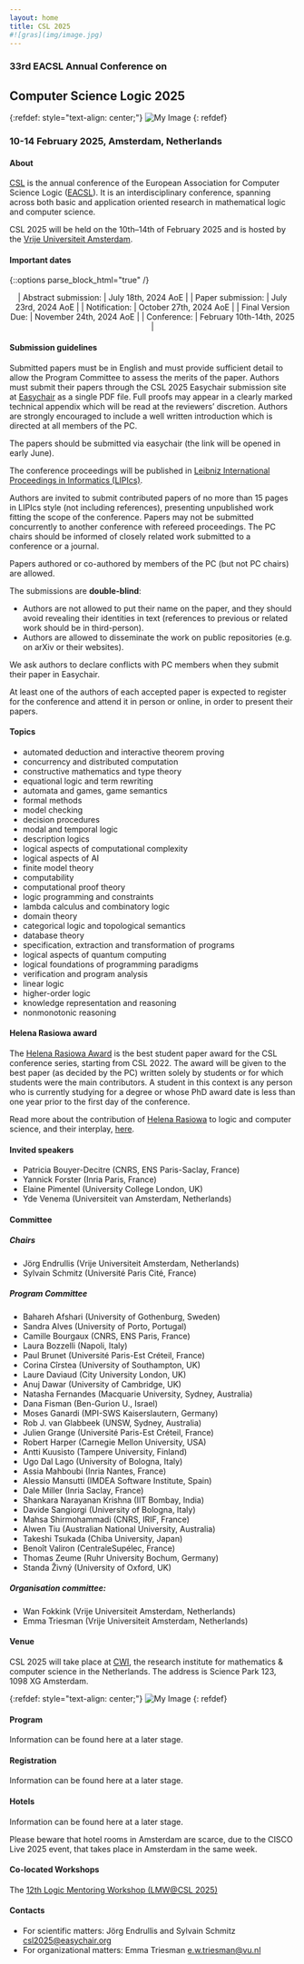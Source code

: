 ```yaml
---
layout: home
title: CSL 2025
#![gras](img/image.jpg)
---
```


### 33rd EACSL Annual Conference on

## Computer Science Logic 2025

{:refdef: style="text-align: center;"}
![My Image](/assets/images/amsterdam12.jpg)
{: refdef}

### 10-14 February 2025, Amsterdam, Netherlands

#### About

[CSL](https://www.eacsl.org/csl-conferences/) is the annual conference of the European Association for Computer Science Logic ([EACSL](https://www.eacsl.org/)).
It is an interdisciplinary conference, spanning across both basic and application oriented research in mathematical logic and computer science.

CSL 2025 will be held on the 10th–14th of February 2025 and is hosted by the [Vrije Universiteit Amsterdam](https://vu.nl/en).

#### Important dates

{::options parse_block_html="true" /}
<div align="center">

| Abstract submission: | July 18th, 2024 AoE |
| Paper submission: | July 23rd, 2024 AoE |
| Notification: | October 27th, 2024 AoE |
| Final Version Due: | November 24th, 2024 AoE |
| Conference: | February 10th-14th, 2025 |

</div>

#### Submission guidelines

Submitted papers must be in English and must provide sufficient detail to allow the Program Committee to assess the merits of the paper.
Authors must submit their papers through the CSL 2025 Easychair submission site at [Easychair](https://easychair.org/my/conference?conf=csl2025) as a single PDF file.
Full proofs may appear in a clearly marked technical appendix which will be read at the reviewers’ discretion.
Authors are strongly encouraged to include a well written introduction which is directed at all members of the PC.

The papers should be submitted via easychair (the link will be opened in early June).

The conference proceedings will be published in [Leibniz International Proceedings in Informatics (LIPIcs)](https://submission.dagstuhl.de/documentation/authors).

Authors are invited to submit contributed papers of no more than 15 pages in LIPIcs style (not including references), presenting unpublished work fitting the scope of the conference.
Papers may not be submitted concurrently to another conference with refereed proceedings. The PC chairs should be informed of closely related work submitted to a conference or a journal.

Papers authored or co-authored by members of the PC (but not PC chairs) are allowed.

The submissions are **double-blind**:

- Authors are not allowed to put their name on the paper, and they should avoid revealing their identities in text (references to previous or related work should be in third-person).
- Authors are allowed to disseminate the work on public repositories (e.g. on arXiv or their websites).

We ask authors to declare conflicts with PC members when they submit their paper in Easychair.

At least one of the authors of each accepted paper is expected to register for the conference and attend it in person or online, in order to present their papers.

#### Topics

- automated deduction and interactive theorem proving
- concurrency and distributed computation
- constructive mathematics and type theory
- equational logic and term rewriting
- automata and games, game semantics
- formal methods
- model checking
- decision procedures
- modal and temporal logic
- description logics
- logical aspects of computational complexity
- logical aspects of AI
- finite model theory
- computability
- computational proof theory
- logic programming and constraints
- lambda calculus and combinatory logic
- domain theory
- categorical logic and topological semantics
- database theory
- specification, extraction and transformation of programs
- logical aspects of quantum computing
- logical foundations of programming paradigms
- verification and program analysis
- linear logic
- higher-order logic
- knowledge representation and reasoning
- nonmonotonic reasoning

#### Helena Rasiowa award

The [Helena Rasiowa Award](https://www.eacsl.org/helena-rasiowa-award-2/) is the best student paper award for the CSL conference series, starting from CSL 2022.
The award will be given to the best paper (as decided by the PC) written solely by students or for which students were the main contributors.
A student in this context is any person who is currently studying for a degree or whose PhD award date is less than one year prior to the first day of the conference.

Read more about the contribution of [Helena Rasiowa](https://en.wikipedia.org/wiki/Helena_Rasiowa) to logic and computer science, and their interplay, [here](https://www.eacsl.org/helena-rasiowa-award-2/helena-rasiowa-award/).

#### Invited speakers

- Patricia Bouyer-Decitre (CNRS, ENS Paris-Saclay, France)
- Yannick Forster (Inria Paris, France)
- Elaine Pimentel (University College London, UK)
- Yde Venema (Universiteit van Amsterdam, Netherlands)

#### Committee

##### Chairs

- Jörg Endrullis (Vrije Universiteit Amsterdam, Netherlands)
- Sylvain Schmitz (Université Paris Cité, France)

##### Program Committee

- Bahareh Afshari (University of Gothenburg, Sweden)
- Sandra Alves (University of Porto, Portugal)
- Camille Bourgaux (CNRS, ENS Paris, France)
- Laura Bozzelli (Napoli, Italy)
- Paul Brunet (Université Paris-Est Créteil, France)
- Corina Cîrstea (University of Southampton, UK)
- Laure Daviaud (City University London, UK)
- Anuj Dawar (University of Cambridge, UK)
- Natasha Fernandes (Macquarie University, Sydney, Australia)
- Dana Fisman (Ben-Gurion U., Israel)
- Moses Ganardi (MPI-SWS Kaiserslautern, Germany)
- Rob J. van Glabbeek (UNSW, Sydney, Australia)
- Julien Grange (Université Paris-Est Créteil, France)
- Robert Harper (Carnegie Mellon University, USA)
- Antti Kuusisto (Tampere University, Finland)
- Ugo Dal Lago (University of Bologna, Italy)
- Assia Mahboubi (Inria Nantes, France)
- Alessio Mansutti (IMDEA Software Institute, Spain)
- Dale Miller (Inria Saclay, France)
- Shankara Narayanan Krishna (IIT Bombay, India)
- Davide Sangiorgi (University of Bologna, Italy)
- Mahsa Shirmohammadi (CNRS, IRIF, France)
- Alwen Tiu (Australian National University, Australia)
- Takeshi Tsukada (Chiba University, Japan)
- Benoît Valiron (CentraleSupélec, France)
- Thomas Zeume (Ruhr University Bochum, Germany)
- Standa Živný (University of Oxford, UK)

##### Organisation committee:

- Wan Fokkink (Vrije Universiteit Amsterdam, Netherlands)
- Emma Triesman (Vrije Universiteit Amsterdam, Netherlands)

#### Venue

CSL 2025 will take place at [CWI](https://www.cwi.nl/en/), the research institute for mathematics & computer science in the Netherlands. The address is Science Park 123, 1098 XG Amsterdam.

{:refdef: style="text-align: center;"}
![My Image](/assets/images/cwi.jpg)
{: refdef}

#### Program

Information can be found here at a later stage.

#### Registration

Information can be found here at a later stage.

#### Hotels

Information can be found here at a later stage.

Please beware that hotel rooms in Amsterdam are scarce, due to the CISCO Live 2025 event, that takes place in Amsterdam in the same week.

#### Co-located Workshops

The [12th Logic Mentoring Workshop (LMW@CSL 2025)](https://logic-mentoring-workshop.github.io/csl25/)

#### Contacts

- For scientific matters: Jörg Endrullis and Sylvain Schmitz [csl2025@easychair.org](mailto:csl2025@easychair.org)
- For organizational matters: Emma Triesman [e.w.triesman@vu.nl](mailto:e.w.triesman@vu.nl)
